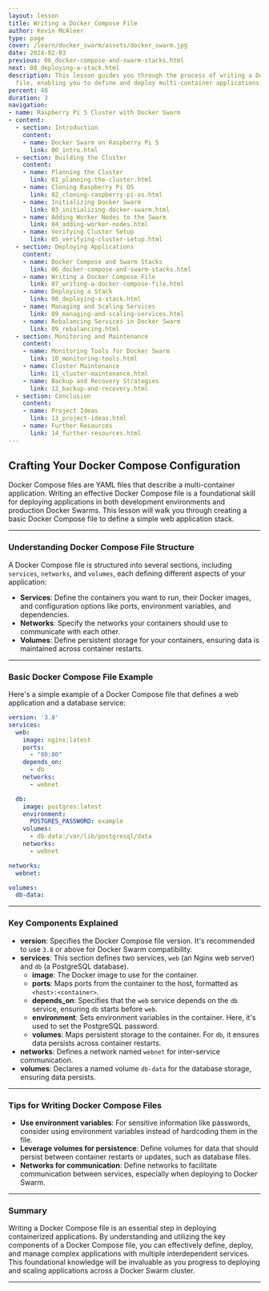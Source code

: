 ```yaml
---
layout: lesson
title: Writing a Docker Compose File
author: Kevin McAleer
type: page
cover: /learn/docker_swarm/assets/docker_swarm.jpg
date: 2024-02-03
previous: 06_docker-compose-and-swarm-stacks.html
next: 08_deploying-a-stack.html
description: This lesson guides you through the process of writing a Docker Compose
  file, enabling you to define and deploy multi-container applications with ease.
percent: 48
duration: 3
navigation:
- name: Raspberry Pi 5 Cluster with Docker Swarm
- content:
  - section: Introduction
    content:
    - name: Docker Swarm on Raspberry Pi 5
      link: 00_intro.html
  - section: Building the Cluster
    content:
    - name: Planning the Cluster
      link: 01_planning-the-cluster.html
    - name: Cloning Raspberry Pi OS
      link: 02_cloning-raspberry-pi-os.html
    - name: Initializing Docker Swarm
      link: 03_initializing-docker-swarm.html
    - name: Adding Worker Nodes to the Swarm
      link: 04_adding-worker-nodes.html
    - name: Verifying Cluster Setup
      link: 05_verifying-cluster-setup.html
  - section: Deploying Applications
    content:
    - name: Docker Compose and Swarm Stacks
      link: 06_docker-compose-and-swarm-stacks.html
    - name: Writing a Docker Compose File
      link: 07_writing-a-docker-compose-file.html
    - name: Deploying a Stack
      link: 08_deploying-a-stack.html
    - name: Managing and Scaling Services
      link: 09_managing-and-scaling-services.html
    - name: Rebalancing Services in Docker Swarm
      link: 09_rebalancing.html
  - section: Monitoring and Maintenance
    content:
    - name: Monitoring Tools for Docker Swarm
      link: 10_monitoring-tools.html
    - name: Cluster Maintenance
      link: 11_cluster-maintenance.html
    - name: Backup and Recovery Strategies
      link: 12_backup-and-recovery.html
  - section: Conclusion
    content:
    - name: Project Ideas
      link: 13_project-ideas.html
    - name: Further Resources
      link: 14_further-resources.html
---
```



## Crafting Your Docker Compose Configuration

Docker Compose files are YAML files that describe a multi-container application. Writing an effective Docker Compose file is a foundational skill for deploying applications in both development environments and production Docker Swarms. This lesson will walk you through creating a basic Docker Compose file to define a simple web application stack.

---

### Understanding Docker Compose File Structure

A Docker Compose file is structured into several sections, including `services`, `networks`, and `volumes`, each defining different aspects of your application:

- **Services**: Define the containers you want to run, their Docker images, and configuration options like ports, environment variables, and dependencies.
- **Networks**: Specify the networks your containers should use to communicate with each other.
- **Volumes**: Define persistent storage for your containers, ensuring data is maintained across container restarts.

---

### Basic Docker Compose File Example

Here's a simple example of a Docker Compose file that defines a web application and a database service:

```yaml
version: '3.8'
services:
  web:
    image: nginx:latest
    ports:
      - "80:80"
    depends_on:
      - db
    networks:
      - webnet

  db:
    image: postgres:latest
    environment:
      POSTGRES_PASSWORD: example
    volumes:
      - db-data:/var/lib/postgresql/data
    networks:
      - webnet

networks:
  webnet:

volumes:
  db-data:
```

---

### Key Components Explained

- **version**: Specifies the Docker Compose file version. It's recommended to use `3.8` or above for Docker Swarm compatibility.
- **services**: This section defines two services, `web` (an Nginx web server) and `db` (a PostgreSQL database).
  - **image**: The Docker image to use for the container.
  - **ports**: Maps ports from the container to the host, formatted as `<host>:<container>`.
  - **depends_on**: Specifies that the `web` service depends on the `db` service, ensuring `db` starts before `web`.
  - **environment**: Sets environment variables in the container. Here, it's used to set the PostgreSQL password.
  - **volumes**: Maps persistent storage to the container. For `db`, it ensures data persists across container restarts.
- **networks**: Defines a network named `webnet` for inter-service communication.
- **volumes**: Declares a named volume `db-data` for the database storage, ensuring data persists.

---

### Tips for Writing Docker Compose Files

- **Use environment variables**: For sensitive information like passwords, consider using environment variables instead of hardcoding them in the file.
- **Leverage volumes for persistence**: Define volumes for data that should persist between container restarts or updates, such as database files.
- **Networks for communication**: Define networks to facilitate communication between services, especially when deploying to Docker Swarm.

---

### Summary

Writing a Docker Compose file is an essential step in deploying containerized applications. By understanding and utilizing the key components of a Docker Compose file, you can effectively define, deploy, and manage complex applications with multiple interdependent services. This foundational knowledge will be invaluable as you progress to deploying and scaling applications across a Docker Swarm cluster.

---

